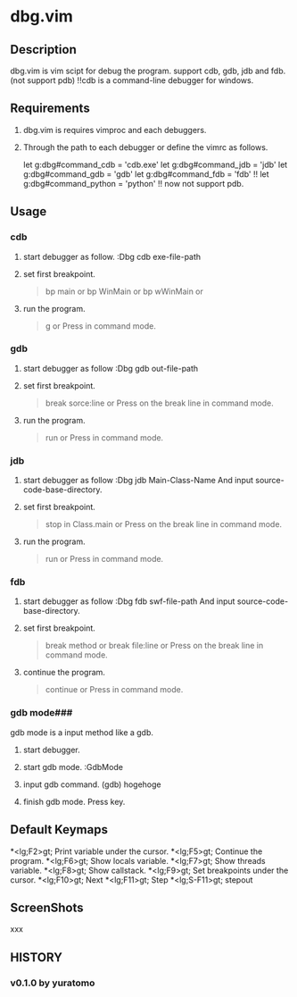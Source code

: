 dbg.vim
=======

Description
-----------
dbg.vim is vim scipt for debug the program.
support cdb, gdb, jdb and fdb. (not support pdb)
!!cdb is a command-line debugger for windows.

Requirements
------------
1) dbg.vim is requires vimproc and each debuggers.

2) Through the path to each debugger or define the vimrc as follows.

    let g:dbg#command_cdb = 'cdb.exe'
    let g:dbg#command_jdb = 'jdb'
    let g:dbg#command_gdb = 'gdb'
    let g:dbg#command_fdb = 'fdb'
    !! let g:dbg#command_python = 'python' !! now not support pdb.

Usage
-----

### cdb ###

1) start debugger as follow.
    :Dbg cdb exe-file-path

2) set first breakpoint.
    > bp main
      or
    > bp WinMain
      or
    > bp wWinMain
      or 

3) run the program.
    > g
      or
    Press <F5> in command mode.


### gdb ###

1) start debugger as follow
    :Dbg gdb out-file-path

2) set first breakpoint.
    > break sorce:line
      or
    Press <F9> on the break line in command mode.

3) run the program.
    > run
      or
    Press <F5> in command mode.


### jdb ###

1) start debugger as follow
    :Dbg jdb Main-Class-Name
    And input source-code-base-directory.

2) set first breakpoint.
    > stop in Class.main
      or
    Press <F9> on the break line in command mode.

3) run the program.
    > run
      or
    Press <F5> in command mode.

### fdb ###

1) start debugger as follow
    :Dbg fdb swf-file-path
    And input source-code-base-directory.

2) set first breakpoint.
    > break method
      or
    > break file:line
      or
    Press <F9> on the break line in command mode.

3) continue the program.
    > continue
      or
    Press <F5> in command mode.


### gdb mode###
gdb mode is a input method like a gdb.

1) start debugger.

2) start gdb mode.
    :GdbMode

3) input gdb command.
    (gdb) hogehoge

4) finish gdb mode.
    Press <ESC> key.


Default Keymaps
---------------
*<lg;F2>gt;    Print variable  under the cursor.
*<lg;F5>gt;    Continue the program.
*<lg;F6>gt;    Show locals variable.
*<lg;F7>gt;    Show threads variable.
*<lg;F8>gt;    Show callstack.
*<lg;F9>gt;    Set breakpoints under the cursor.
*<lg;F10>gt;   Next
*<lg;F11>gt;   Step
*<lg;S-F11>gt; stepout


ScreenShots
-----------
xxx


HISTORY
-------

### v0.1.0 by yuratomo ###

